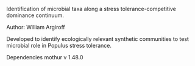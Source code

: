 Identification of microbial taxa along a stress tolerance-competitive dominance continuum.

Author: William Argiroff

Developed to identify ecologically relevant synthetic communities to test microbial role in Populus stress tolerance.

Dependencies
mothur v 1.48.0
